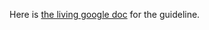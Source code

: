 
Here is [the living google doc](https://drive.google.com/open?id=1VTA-rFhSn6dceNZpp0Nq3mRRUoAjYMPaqQtEW-ls9Qs) for the guideline. 
